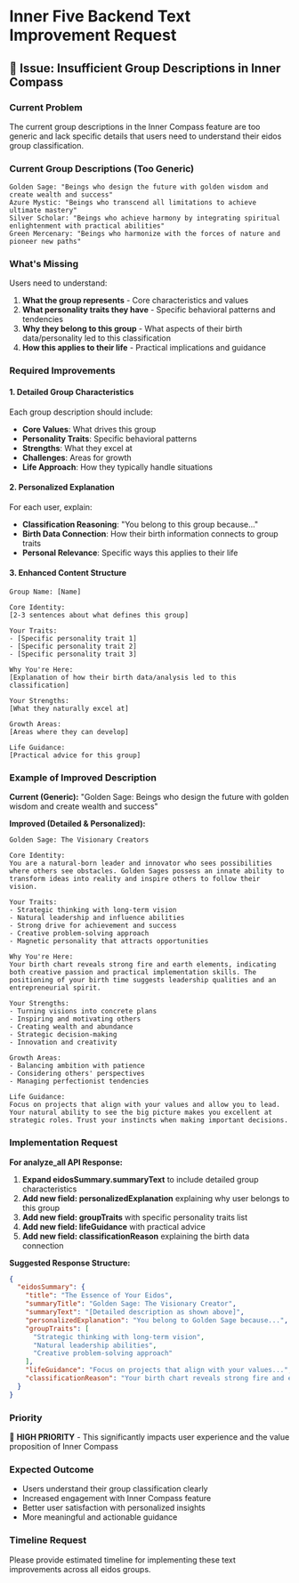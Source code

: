 # Inner Five Backend Text Improvement Request

## 🎯 Issue: Insufficient Group Descriptions in Inner Compass

### Current Problem
The current group descriptions in the Inner Compass feature are too generic and lack specific details that users need to understand their eidos group classification.

### Current Group Descriptions (Too Generic)
```
Golden Sage: "Beings who design the future with golden wisdom and create wealth and success"
Azure Mystic: "Beings who transcend all limitations to achieve ultimate mastery"
Silver Scholar: "Beings who achieve harmony by integrating spiritual enlightenment with practical abilities"
Green Mercenary: "Beings who harmonize with the forces of nature and pioneer new paths"
```

### What's Missing
Users need to understand:
1. **What the group represents** - Core characteristics and values
2. **What personality traits they have** - Specific behavioral patterns and tendencies
3. **Why they belong to this group** - What aspects of their birth data/personality led to this classification
4. **How this applies to their life** - Practical implications and guidance

### Required Improvements

#### 1. Detailed Group Characteristics
Each group description should include:
- **Core Values**: What drives this group
- **Personality Traits**: Specific behavioral patterns
- **Strengths**: What they excel at
- **Challenges**: Areas for growth
- **Life Approach**: How they typically handle situations

#### 2. Personalized Explanation
For each user, explain:
- **Classification Reasoning**: "You belong to this group because..."
- **Birth Data Connection**: How their birth information connects to group traits
- **Personal Relevance**: Specific ways this applies to their life

#### 3. Enhanced Content Structure
```
Group Name: [Name]

Core Identity:
[2-3 sentences about what defines this group]

Your Traits:
- [Specific personality trait 1]
- [Specific personality trait 2] 
- [Specific personality trait 3]

Why You're Here:
[Explanation of how their birth data/analysis led to this classification]

Your Strengths:
[What they naturally excel at]

Growth Areas:
[Areas where they can develop]

Life Guidance:
[Practical advice for this group]
```

### Example of Improved Description

**Current (Generic):**
"Golden Sage: Beings who design the future with golden wisdom and create wealth and success"

**Improved (Detailed & Personalized):**
```
Golden Sage: The Visionary Creators

Core Identity:
You are a natural-born leader and innovator who sees possibilities where others see obstacles. Golden Sages possess an innate ability to transform ideas into reality and inspire others to follow their vision.

Your Traits:
- Strategic thinking with long-term vision
- Natural leadership and influence abilities
- Strong drive for achievement and success
- Creative problem-solving approach
- Magnetic personality that attracts opportunities

Why You're Here:
Your birth chart reveals strong fire and earth elements, indicating both creative passion and practical implementation skills. The positioning of your birth time suggests leadership qualities and an entrepreneurial spirit.

Your Strengths:
- Turning visions into concrete plans
- Inspiring and motivating others
- Creating wealth and abundance
- Strategic decision-making
- Innovation and creativity

Growth Areas:
- Balancing ambition with patience
- Considering others' perspectives
- Managing perfectionist tendencies

Life Guidance:
Focus on projects that align with your values and allow you to lead. Your natural ability to see the big picture makes you excellent at strategic roles. Trust your instincts when making important decisions.
```

### Implementation Request

**For analyze_all API Response:**
1. **Expand eidosSummary.summaryText** to include detailed group characteristics
2. **Add new field: personalizedExplanation** explaining why user belongs to this group
3. **Add new field: groupTraits** with specific personality traits list
4. **Add new field: lifeGuidance** with practical advice
5. **Add new field: classificationReason** explaining the birth data connection

**Suggested Response Structure:**
```json
{
  "eidosSummary": {
    "title": "The Essence of Your Eidos",
    "summaryTitle": "Golden Sage: The Visionary Creator",
    "summaryText": "[Detailed description as shown above]",
    "personalizedExplanation": "You belong to Golden Sage because...",
    "groupTraits": [
      "Strategic thinking with long-term vision",
      "Natural leadership abilities",
      "Creative problem-solving approach"
    ],
    "lifeGuidance": "Focus on projects that align with your values...",
    "classificationReason": "Your birth chart reveals strong fire and earth elements..."
  }
}
```

### Priority
🔴 **HIGH PRIORITY** - This significantly impacts user experience and the value proposition of Inner Compass

### Expected Outcome
- Users understand their group classification clearly
- Increased engagement with Inner Compass feature
- Better user satisfaction with personalized insights
- More meaningful and actionable guidance

### Timeline Request
Please provide estimated timeline for implementing these text improvements across all eidos groups. 